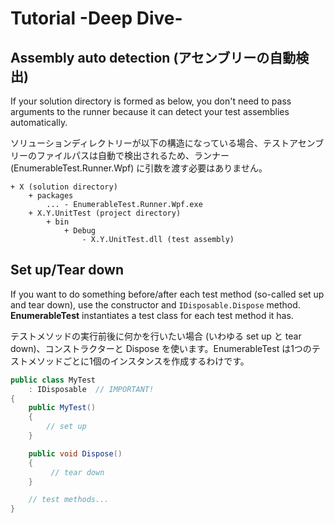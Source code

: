 # Tutorial -Deep Dive-
## Assembly auto detection (アセンブリーの自動検出)
If your solution directory is formed as below, you don't need to pass arguments to the runner because it can detect your test assemblies automatically.

ソリューションディレクトリーが以下の構造になっている場合、テストアセンブリーのファイルパスは自動で検出されるため、ランナー (EnumerableTest.Runner.Wpf) に引数を渡す必要はありません。

```
+ X (solution directory)
    + packages
        ... - EnumerableTest.Runner.Wpf.exe
    + X.Y.UnitTest (project directory)
        + bin
            + Debug
                - X.Y.UnitTest.dll (test assembly)
```

## Set up/Tear down
If you want to do something before/after each test method (so-called set up and tear down), use the constructor and ``IDisposable.Dispose`` method. **EnumerableTest** instantiates a test class for each test method it has.

テストメソッドの実行前後に何かを行いたい場合 (いわゆる set up と tear down)、コンストラクターと Dispose を使います。EnumerableTest は1つのテストメソッドごとに1個のインスタンスを作成するわけです。

```csharp
public class MyTest
    : IDisposable  // IMPORTANT!
{
    public MyTest()
    {
        // set up
    }

    public void Dispose()
    {
         // tear down
    }

    // test methods...
}
```

